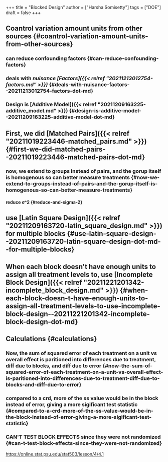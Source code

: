 +++
title = "Blocked Design"
author = ["Harsha Somisetty"]
tags = ["DOE"]
draft = false
+++

## Coantrol variation amount units from other sources {#coantrol-variation-amount-units-from-other-sources}


### can reduce confounding factors {#can-reduce-confounding-factors}


### deals with _nuisance [Factors]({{< relref "20211213012754-factors.md" >}})_ {#deals-with-nuisance-factors--20211213012754-factors-dot-md}


### Design is [Additive Model]({{< relref "20211209163225-additive_model.md" >}}) {#design-is-additive-model--20211209163225-additive-model-dot-md}


## First, we did [Matched Pairs]({{< relref "20211019223446-matched_pairs.md" >}}) {#first-we-did-matched-pairs--20211019223446-matched-pairs-dot-md}


### now, we extend to groups instead of pairs, and the gorup itself is homogenous so can better measure treatments {#now-we-extend-to-groups-instead-of-pairs-and-the-gorup-itself-is-homogenous-so-can-better-measure-treatments}


#### reduce &sigma;^2 {#reduce-and-sigma-2}


## use [Latin Square Design]({{< relref "20211209163720-latin_square_design.md" >}}) for multiple blocks {#use-latin-square-design--20211209163720-latin-square-design-dot-md--for-multiple-blocks}


## When each block doesn't have enough units to assign all treatment levels to, use [Incomplete Block Design]({{< relref "20211221201342-incomplete_block_design.md" >}}) {#when-each-block-doesn-t-have-enough-units-to-assign-all-treatment-levels-to-use-incomplete-block-design--20211221201342-incomplete-block-design-dot-md}


## Calculations {#calculations}


### Now, the sum of squared error of each treatment on a unit vs overall effect is paritioned into differences due to treatment, diff due to blocks, and diff due to error {#now-the-sum-of-squared-error-of-each-treatment-on-a-unit-vs-overall-effect-is-paritioned-into-differences-due-to-treatment-diff-due-to-blocks-and-diff-due-to-error}


### compared to a crd, more of the ss value would be in the block instead of error, giving a more sigificant test statistic {#compared-to-a-crd-more-of-the-ss-value-would-be-in-the-block-instead-of-error-giving-a-more-sigificant-test-statistic}


### CAN'T TEST BLOCK EFFECTS since they were not randomized {#can-t-test-block-effects-since-they-were-not-randomized}

<https://online.stat.psu.edu/stat503/lesson/4/4.1>